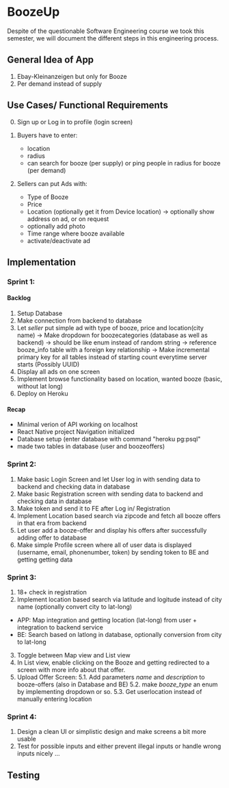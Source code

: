 # BoozeUp
Despite of the questionable Software Engineering course we took this semester, we will document the different steps in this engineering process.

## General Idea of App
1. Ebay-Kleinanzeigen but only for Booze
2. Per demand instead of supply

## Use Cases/ Functional Requirements

0. Sign up or Log in to profile (login screen)
1. Buyers have to enter:
    - location
    - radius
    - can search for booze (per supply) or ping people in radius for booze (per demand)

4. Sellers can put Ads with:
    - Type of Booze
    - Price
    - Location (optionally get it from Device location)
    -> optionally show address on ad, or on request
    - optionally add photo
    - Time range where booze available
    - activate/deactivate ad

## Implementation

### Sprint 1:
#### Backlog
1. Setup Database
2. Make connection from backend to database
3. Let *seller* put simple ad with type of booze, price and location(city name)
-> Make dropdown for boozecategories (database as well as backend) -> should be like enum instead of random string
-> reference booze_info table with a foreign key relationship
-> Make incremental primary key for all tables instead of starting count everytime server starts (Possibly UUID)
4. Display all ads on one screen
5. Implement browse functionality based on location, wanted booze (basic, without lat long)
6. Deploy on Heroku
#### Recap
- Minimal verion of API working on localhost
- React Native project Navigation initialized
- Database setup (enter database with command "heroku pg:psql"
- made two tables in database (user and boozeoffers)

### Sprint 2:
1. Make basic Login Screen and let User log in with sending data to backend and checking data in database
2. Make basic Registration screen with sending data to backend and checking data in database
3. Make token and send it to FE after Log in/ Registration
4. Implement Location based search via zipcode and fetch all booze offers in that era from backend
5. Let user add a booze-offer and display his offers after successfully adding offer to database
6. Make simple Profile screen where all of user data is displayed (username, email, phonenumber, token) by sending token to BE and getting getting data
### Sprint 3:
1. 18+ check in registration
2. Implement location based search via latitude and logitude instead of city name (optionally convert city to lat-long)
- APP: Map integration and getting location (lat-long) from user + integration to backend service
- BE: Search based on latlong in database, optionally conversion from city to lat-long
3. Toggle between Map view and List view
4. In List view, enable clicking on the Booze and getting redirected to a screen with more info about that offer.
5. Upload Offer Screen:
    5.1. Add parameters *name* and *description* to booze-offers (also in Database and BE)
    5.2. make *booze_type* an enum by implementing dropdown or so. 
    5.3. Get userlocation instead of manually entering location
### Sprint 4:
1. Design a clean UI or simplistic design and make screens a bit more usable
2. Test for possible inputs and either prevent illegal inputs or handle wrong inputs nicely
...
## Testing
